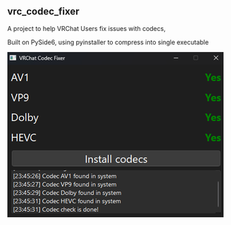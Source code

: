 vrc_codec_fixer
---
A project to help VRChat Users fix issues with codecs,

Built on PySide6, using pyinstaller to compress into single executable

![program demo](./.github/program_demo.png)